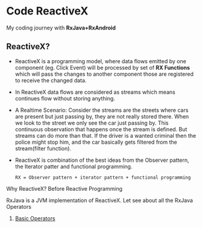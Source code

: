 # Code ReactiveX 
My coding journey with **RxJava+RxAndroid**

## ReactiveX?

* ReactiveX is a programming model, where data flows emitted by one component (eg. Click Event) will be 
processed by set of **RX Functions** which will pass the changes to 
another component those are registered to receive the changed data.

* In ReactiveX data flows are considered as streams which means continues flow without storing anything.

* A Realtime Scenario: Consider the streams are the streets where cars are present but just passing by, 
they are not really stored there. When we look to the street we only see the car just passing by. 
This continuous observation that happens once the stream is defined. But streams can do more than that. 
If the driver is a wanted criminal then the police might stop him, and the car basically gets filtered from the stream(filter function).


* ReactiveX is combination of the best ideas from the Observer pattern, the Iterator patter and functional programming.
    ```
    RX = Observer pattern + iterator pattern + functional programming
    ```
    
Why ReactiveX?
Before Reactive Programming 


RxJava is a JVM implementation of ReactiveX. Let see about all the RxJava Operators

1. [Basic Operators](basicoperators/README.md)